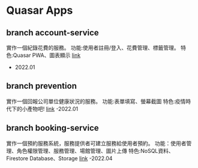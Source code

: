 # Quasar Apps 

## branch account-service
實作一個紀錄花費的服務。
功能:使用者註冊/登入、花費管理、標籤管理。
特色:Quasar PWA、圖表顯示
[link](https://account-app-f70c0.web.app/#/)
- 2022.01

## branch prevention
實作一個回報公司單位健康狀況的服務。
功能:表單填寫、螢幕截圖
特色:疫情時代下的小產物吧!
[link](https://gt-prevent-record.firebaseapp.com/#/)
-2022.01

## branch booking-service
實作一個預約服務系統，服務提供者可建立服務給使用者預約。
功能：使用者管理、角色權限管理、服務管理、場館管理、圖片上傳
特色:NoSQL資料、Firestore Database、Storage
[link](https://book-service.firebaseapp.com/#/)
-2022.04
